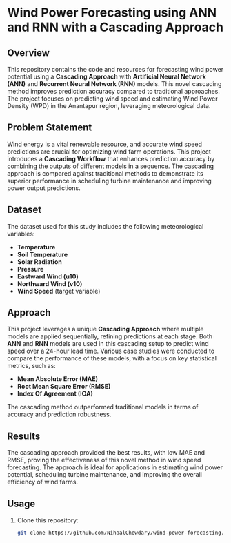 
# Wind Power Forecasting using ANN and RNN with a Cascading Approach

## Overview
This repository contains the code and resources for forecasting wind power potential using a **Cascading Approach** with **Artificial Neural Network (ANN)** and **Recurrent Neural Network (RNN)** models. This novel cascading method improves prediction accuracy compared to traditional approaches. The project focuses on predicting wind speed and estimating Wind Power Density (WPD) in the Anantapur region, leveraging meteorological data.

## Problem Statement
Wind energy is a vital renewable resource, and accurate wind speed predictions are crucial for optimizing wind farm operations. This project introduces a **Cascading Workflow** that enhances prediction accuracy by combining the outputs of different models in a sequence. The cascading approach is compared against traditional methods to demonstrate its superior performance in scheduling turbine maintenance and improving power output predictions.

## Dataset
The dataset used for this study includes the following meteorological variables:
- **Temperature**
- **Soil Temperature**
- **Solar Radiation**
- **Pressure**
- **Eastward Wind (u10)**
- **Northward Wind (v10)**
- **Wind Speed** (target variable)

## Approach
This project leverages a unique **Cascading Approach** where multiple models are applied sequentially, refining predictions at each stage. Both **ANN** and **RNN** models are used in this cascading setup to predict wind speed over a 24-hour lead time. Various case studies were conducted to compare the performance of these models, with a focus on key statistical metrics, such as:
- **Mean Absolute Error (MAE)**
- **Root Mean Square Error (RMSE)**
- **Index Of Agreement (IOA)**

The cascading method outperformed traditional models in terms of accuracy and prediction robustness.

## Results
The cascading approach provided the best results, with low MAE and RMSE, proving the effectiveness of this novel method in wind speed forecasting. The approach is ideal for applications in estimating wind power potential, scheduling turbine maintenance, and improving the overall efficiency of wind farms.

## Usage
1. Clone this repository:
   ```bash
   git clone https://github.com/NihaalChowdary/wind-power-forecasting.git
